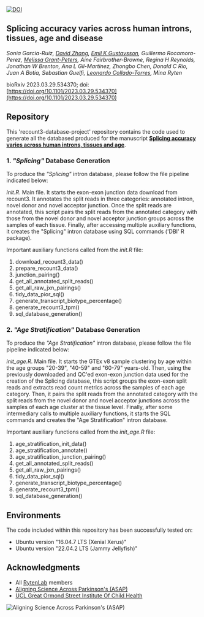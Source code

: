 [![DOI](https://zenodo.org/badge/663495574.svg)](https://zenodo.org/doi/10.5281/zenodo.12794619)

## Splicing accuracy varies across human introns, tissues, age and disease

*Sonia Garcia-Ruiz, [David Zhang](https://github.com/dzhang32), [Emil K Gustavsson](https://github.com/egustavsson), Guillermo Rocamora-Perez, [Melissa Grant-Peters](https://github.com/mgrantpeters), Aine Fairbrother-Browne, Regina H Reynolds, Jonathan W Brenton, Ana L Gil-Martinez, Zhongbo Chen, Donald C Rio, Juan A Botia, Sebastian Guelfi, [Leonardo Collado-Torres](https://lcolladotor.github.io/), Mina Ryten*

bioRxiv 2023.03.29.534370;
doi: [https://doi.org/10.1101/2023.03.29.534370](https://doi.org/10.1101/2023.03.29.534370)


## Repository 

This 'recount3-database-project' repository contains the code used to generate all the databased produced for the manuscript [**Splicing accuracy varies across human introns, tissues and age**](https://doi.org/10.1101/2023.03.29.534370).


### 1. *"Splicing"* Database Generation

To produce the *"Splicing"* intron database, please follow the file pipeline indicated below:

*init.R*. Main file. It starts the exon-exon junction data download from recount3. It annotates the split reads in three categories: annotated intron, novel donor and novel acceptor junction. Once the split reads are annotated, this script pairs the split reads from the annotated category with those from the novel donor and novel acceptor junction groups across the samples of each tissue. Finally, after accessing multiple auxiliary functions, it creates the "Splicing" intron database using SQL commands ('DBI' R package).

Important auxiliary functions called from the *init.R* file:

1. download_recount3_data()
2. prepare_recount3_data()
3. junction_pairing()
4. get_all_annotated_split_reads()
5. get_all_raw_jxn_pairings()
6. tidy_data_pior_sql()
7. generate_transcript_biotype_percentage()
8. generate_recount3_tpm()
9. sql_database_generation()
  

### 2. *"Age Stratification"* Database Generation

To produce the *"Age Stratification"* intron database, please follow the file pipeline indicated below:

*init_age.R*. Main file. It starts the GTEx v8 sample clustering by age within the age groups "20-39", "40-59" and "60-79" years-old. Then, using the previously downloaded and QC'ed exon-exon junction data used for the creation of the Splicing database, this script groups the exon-exon split reads and extracts read count metrics across the samples of each age category. Then, it pairs the split reads from the annotated category with the split reads from the novel donor and novel acceptor junctions across the samples of each age cluster at the tissue level. Finally, after some intermediary calls to multiple auxiliary functions, it starts the SQL commands and creates the "Age Stratification" intron database.

Important auxiliary functions called from the *init_age.R* file:

1. age_stratification_init_data()
2. age_stratification_annotate()
3. age_stratification_junction_pairing()
4. get_all_annotated_split_reads()
5. get_all_raw_jxn_pairings()
6. tidy_data_pior_sql()
7. generate_transcript_biotype_percentage()
8. generate_recount3_tpm()
9. sql_database_generation()

## Environments

The code included within this repository has been successfully tested on:
* Ubuntu version "16.04.7 LTS (Xenial Xerus)"
* Ubuntu version "22.04.2 LTS (Jammy Jellyfish)"

## Acknowledgments

* All [RytenLab](https://rytenlab.com/) members
* [Aligning Science Across Parkinson's (ASAP)](https://parkinsonsroadmap.org/#)
* [UCL Great Ormond Street Institute Of Child Health](https://www.ucl.ac.uk/child-health/great-ormond-street-institute-child-health-0)

![Aligning Science Across Parkinson's (ASAP)](https://parkinsonsroadmap.org/wp-content/uploads/2020/10/cropped-ASAP_Logo_FullColor.png)

